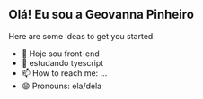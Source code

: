 ## Olá! Eu sou a Geovanna Pinheiro



Here are some ideas to get you started:

- 🔭 Hoje sou front-end
- 🌱 estudando tyescript
- 📫 How to reach me: ...
- 😄 Pronouns: ela/dela

